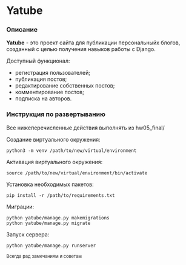 # Yatube

### Описание
**Yatube** - это проект сайта для публикации персональныйх блогов, созданный с целью получения навыков работы с Django.

Доступный функционал:
- регистрация пользователей;
- публикация постов;
- редактирование собственных постов;
- комментирование постов;
- подписка на авторов.

### Инструкция по развертыванию
Все нижеперечисленные действия выполнять из hw05_final/

Создание виртуального окружения:
```
python3 -m venv /path/to/new/virtual/environment
```
Активация виртуального окружения:
```
source /path/to/new/virtual/environment/bin/activate
```
Установка необходимых пакетов:
```
pip install -r /path/to/requirements.txt
```
Миграции:
```
python yatube/manage.py makemigrations
python yatube/manage.py migrate
```
Запуск сервера:
```
python yatube/manage.py runserver
```

<sub>Всегда рад замечаниям и советам</sub>
